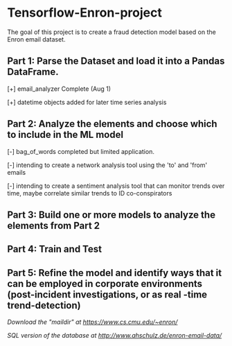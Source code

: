 # Tensorflow-Enron-project

The goal of this project is to create a fraud detection model based on the Enron email dataset.

## Part 1: Parse the Dataset and load it into a Pandas DataFrame.

  [+] email_analyzer Complete (Aug 1)
  
  [+] datetime objects added for later time series analysis

## Part 2: Analyze the elements and choose which to include in the ML model

  [-] bag_of_words completed but limited application.
  
  [-] intending to create a network analysis tool using the 'to' and 'from' emails
  
  [-] intending to create a sentiment analysis tool that can monitor trends over time, maybe correlate similar trends to ID co-conspirators

## Part 3: Build one or more models to analyze the elements from Part 2

## Part 4: Train and Test

## Part 5: Refine the model and identify ways that it can be employed in corporate environments (post-incident investigations, or as real -time trend-detection)

*Download the "maildir" at https://www.cs.cmu.edu/~enron/*

*SQL version of the database at http://www.ahschulz.de/enron-email-data/*
